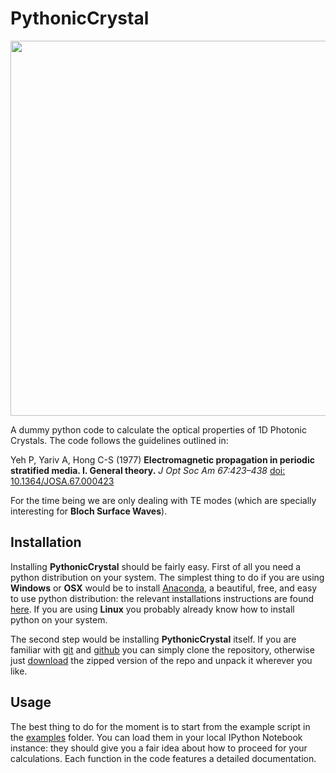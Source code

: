 # PythonicCrystal

<img src="https://github.com/gevero/1DPyHC/blob/master/images/bragg.png" width="600">

A dummy python code to calculate the optical properties of 1D Photonic Crystals. The code follows the guidelines outlined in:

Yeh P, Yariv A, Hong C-S (1977) **Electromagnetic propagation in periodic stratified media. I. General theory.** *J Opt Soc Am 67:423–438*
[doi: 10.1364/JOSA.67.000423](http://dx.doi.org/10.1364/JOSA.67.000423)

For the time being we are only dealing with TE modes (which are specially interesting for **Bloch Surface Waves**).

## Installation

Installing **PythonicCrystal** should be fairly easy. First of all you need a python distribution on your system. The simplest thing to do if you are using **Windows** or **OSX** would be to install [Anaconda](https://store.continuum.io/cshop/anaconda/), a beautiful, free, and easy to use python distribution: the relevant installations instructions are found [here](http://docs.continuum.io/anaconda/install.html). If you are using **Linux** you probably already know how to install python on your system.

The second step would be installing **PythonicCrystal** itself. If you are familiar with [git](http://git-scm.com/) and [github](https://github.com/) you can simply clone the repository, otherwise just [download](https://github.com/gevero/py-matrix/archive/master.zip) the zipped version of the repo and unpack it wherever you like.

## Usage

The best thing to do for the moment is to start from the example script in the [examples](https://github.com/gevero/1DPyHC/tree/master/examples) folder. You can load them in your local IPython Notebook instance: they should give you a fair idea about how to proceed for your calculations. 
Each function in the code features a detailed documentation.
